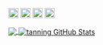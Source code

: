 [<img src='https://cdn.jsdelivr.net/npm/simple-icons@3.0.1/icons/stackshare.svg' alt='linkedin' height='20'>](https://stackshare.io/taneung/) [<img src='https://cdn.jsdelivr.net/npm/simple-icons@3.0.1/icons/instagram.svg' alt='instagram' height='20'>](https://www.instagram.com/taneung/) [<img src='https://cdn.jsdelivr.net/npm/simple-icons@3.0.1/icons/twitter.svg' alt='twitter' height='20'>](https://twitter.com/taneung) [<img src='https://cdn.jsdelivr.net/npm/simple-icons@3.0.1/icons/youtube.svg' alt='website' height='20'>](https://www.youtube.com/c/NeungPoowanai)

<a href="https://github.com/taneung/neung">
  <img align="center" src="https://github-readme-stats.vercel.app/api/top-langs/?username=taneung&count_private=true&title_color=000000&text_color=1d1f21&icon_color=2bbc8a&bg_color=c9cacc" />
</a>
<a href="https://github.com/taneung/neung">
  <img align="center" src="https://github-readme-stats.vercel.app/api?username=taneung&show_icons=true&line_height=27&count_private=true&title_color=ffffff&text_color=c9cacc&icon_color=2bbc8a&bg_color=1d1f21" alt="tanning GitHub Stats" />
</a>
